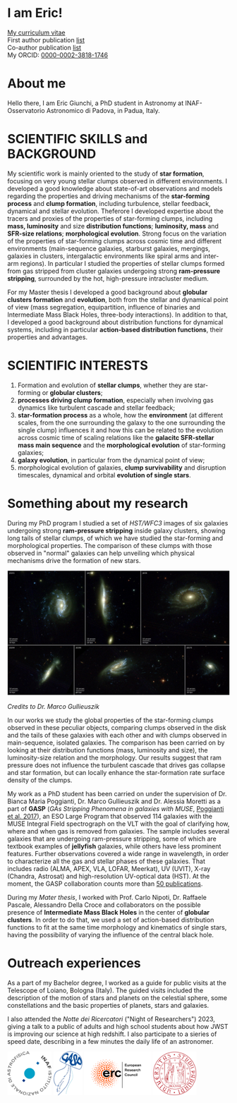 # I am Eric!

[My curriculum vitae](assets/doc/Eric_Giunchi_cv.pdf)\
First author publication [list](https://ui.adsabs.harvard.edu/user/libraries/Uz6wbuCZToGRY0qz7KLOJQ)\
Co-author publication [list](https://ui.adsabs.harvard.edu/user/libraries/ao3CZvuTRGOcxitKb5eikg)\
My ORCID: [0000-0002-3818-1746](https://orcid.org/0000-0002-3818-1746)

# About me
Hello there, I am Eric Giunchi, a PhD student in Astronomy at INAF-Osservatorio Astronomico di Padova, in Padua, Italy.

# SCIENTIFIC SKILLS and BACKGROUND
My scientific work is mainly oriented to the study of **star formation**, focusing on very young stellar clumps observed in different environments. I developed a good knowledge about state-of-art observations and models regarding the properties and driving mechanisms of the **star-forming process** and **clump formation**, including turbulence, stellar feedback, dynamical and stellar evolution.
Theferore I developed expertise about the tracers and proxies of the properties of star-forming clumps, including **mass, luminosity** and size **distribution functions**; **luminosity, mass** and **SFR-size relations**; **morphological evolution**.
Strong focus on the variation of the properties of star-forming clumps across cosmic time and different environments (main-sequence galaxies, starburst galaxies, mergings, galaxies in clusters, intergalactic environments like spiral arms and inter-arm regions). In particular I studied the properties of stellar clumps formed from gas stripped from cluster galaxies undergoing strong **ram-pressure stripping**, surrounded by the hot, high-pressure intracluster medium.

For my Master thesis I developed a good background about **globular clusters formation** and **evolution**, both from the stellar and dynamical point of view (mass segregation, equipartition, influence of binaries and Intermediate Mass Black Holes, three-body interactions). In addition to that, I developed a good background about distribution functions for dynamical systems, including in particular **action-based distribution functions**, their properties and advantages.


# SCIENTIFIC INTERESTS
1. Formation and evolution of **stellar clumps**, whether they are star-forming or **globular clusters**;
2. **processes driving clump formation**, especially when involving gas dynamics like turbulent cascade and stellar feedback;
3. **star-formation process** as a whole, how the **environment** (at different scales, from the one surrounding the galaxy to the one surrounding the single clump) influences it and how this can be related to the evolution across cosmic time of scaling relations like the **galacitc SFR-stellar mass main sequence** and the **morphological evolution** of star-forming galaxies;
4. **galaxy evolution**, in particular from the dynamical point of view;
5. morphological evolution of galaxies, **clump survivability** and disruption timescales, dynamical and orbital **evolution of single stars**.


# Something about my research
During my PhD program I studied a set of _HST/WFC3_ images of six galaxies undergoing strong **ram-pressure stripping** inside galaxy clusters, showing long tails of stellar clumps, of which we have studied the star-forming and morphological properties. The comparison of these clumps with those observed in "normal" galaxies can help unveiling which physical mechanisms drive the formation of new stars.

<img src="assets/img/hst_gasp_16_9_lables.jpg" alt="hst_gasp" width="700"/>

_Credits to Dr. Marco Gullieuszik_

In our works we study the global properties of the star-forming clumps observed in these peculiar objects, comparing clumps observed in the disk and the tails of these galaxies with each other and with clumps observed in main-sequence, isolated galaxies. The comparison has been carried on by looking at their distribution functions (mass, luminosity and size), the luminosity-size relation and the morphology. Our results suggest that ram pressure does not influence the turbulent cascade that drives gas collapse and star formation, but can locally enhance the star-formation rate surface density of the clumps.

My work as a PhD student has been carried on under the supervision of Dr. Bianca Maria Poggianti, Dr. Marco Gullieuszik and Dr. Alessia Moretti as a part of **GASP** (_GAs Stripping Phenomena in galaxies with MUSE_, [Poggianti et al. 2017](https://iopscience.iop.org/article/10.3847/1538-4357/aa78ed)), an ESO Large Program that observed 114 galaxies with the MUSE Integral Field spectrograph on the VLT with the goal of clarifying how, where and when gas is removed from galaxies. The sample includes several galaxies that are undergoing ram-pressure stripping, some of which are textbook examples of **jellyfish** galaxies, while others have less prominent features. Further observations covered a wide range in wavelength, in order to characterize all the gas and stellar phases of these galaxies. That includes radio (ALMA, APEX, VLA, LOFAR, Meerkat), UV (UVIT), X-ray (Chandra, Astrosat) and high-resolution UV-optical data (HST). At the moment, the GASP collaboration counts more than [50 publications](https://web.oapd.inaf.it/gasp/publications.html).

During my _Mater thesis_, I worked with Prof. Carlo Nipoti, Dr. Raffaele Pascale, Alessandro Della Croce and collaborators on the possible presence of **Intermediate Mass Black Holes** in the center of **globular clusters**. In order to do that, we used a set of action-based distribution functions to fit at the same time morphology and kinematics of single stars, having the possibility of varying the influence of the central black hole.


# Outreach experiences
As a part of my Bachelor degree, I worked as a guide for public visits at the Telescope of Loiano, Bologna (Italy). The guided visits included the description of the motion of stars and planets on the celestial sphere, some constellations and the basic properties of planets, stars and galaxies.

I also attended the _Notte dei Ricercatori_ ("Night of Researchers") 2023, giving a talk to a public of adults and high school students about how JWST is improving our science at high redshift. I also participate to a sieries of speed date, describing in a few minutes the daily life of an astronomer.


<img src="assets/img/1200px-INAF_logo.svg.png" alt="INAF_logo" height="100"/> <img src="assets/img/GASP_logo.png" alt="GASP_logo" height="100"/> <img src="assets/img/erc-logo.png" alt="erc" height="100"/> <img src="assets/img/Padova_logo.png" alt="Padova_logo" height="100"/>
